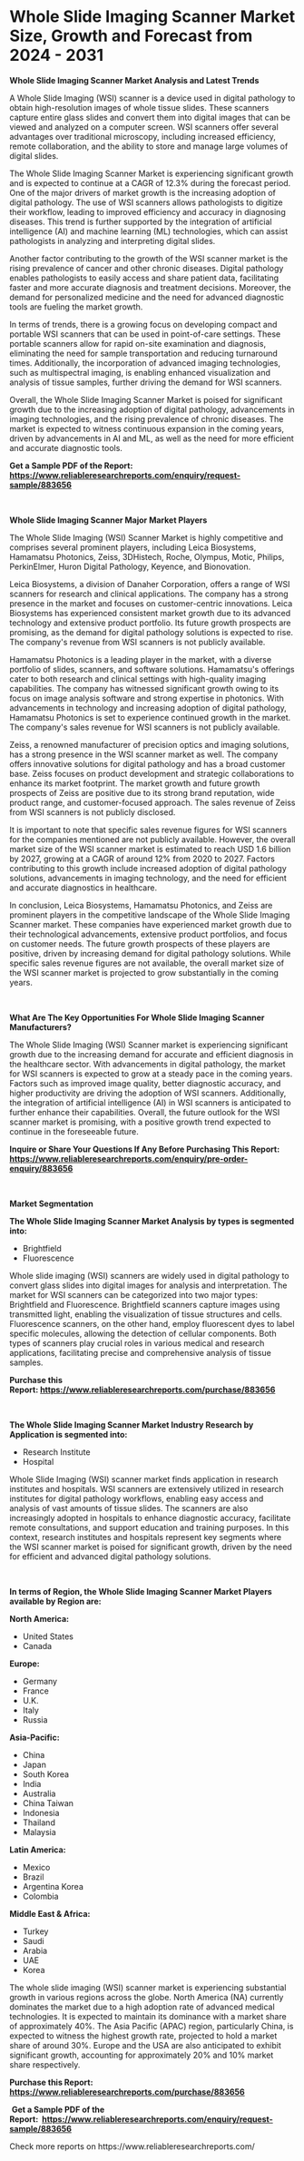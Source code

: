 <p><h1>Whole Slide Imaging Scanner Market Size, Growth and Forecast from 2024 - 2031</h1></p><p><strong>Whole Slide Imaging Scanner Market Analysis and Latest Trends</strong></p>
<p><p>A Whole Slide Imaging (WSI) scanner is a device used in digital pathology to obtain high-resolution images of whole tissue slides. These scanners capture entire glass slides and convert them into digital images that can be viewed and analyzed on a computer screen. WSI scanners offer several advantages over traditional microscopy, including increased efficiency, remote collaboration, and the ability to store and manage large volumes of digital slides.</p><p>The Whole Slide Imaging Scanner Market is experiencing significant growth and is expected to continue at a CAGR of 12.3% during the forecast period. One of the major drivers of market growth is the increasing adoption of digital pathology. The use of WSI scanners allows pathologists to digitize their workflow, leading to improved efficiency and accuracy in diagnosing diseases. This trend is further supported by the integration of artificial intelligence (AI) and machine learning (ML) technologies, which can assist pathologists in analyzing and interpreting digital slides.</p><p>Another factor contributing to the growth of the WSI scanner market is the rising prevalence of cancer and other chronic diseases. Digital pathology enables pathologists to easily access and share patient data, facilitating faster and more accurate diagnosis and treatment decisions. Moreover, the demand for personalized medicine and the need for advanced diagnostic tools are fueling the market growth.</p><p>In terms of trends, there is a growing focus on developing compact and portable WSI scanners that can be used in point-of-care settings. These portable scanners allow for rapid on-site examination and diagnosis, eliminating the need for sample transportation and reducing turnaround times. Additionally, the incorporation of advanced imaging technologies, such as multispectral imaging, is enabling enhanced visualization and analysis of tissue samples, further driving the demand for WSI scanners.</p><p>Overall, the Whole Slide Imaging Scanner Market is poised for significant growth due to the increasing adoption of digital pathology, advancements in imaging technologies, and the rising prevalence of chronic diseases. The market is expected to witness continuous expansion in the coming years, driven by advancements in AI and ML, as well as the need for more efficient and accurate diagnostic tools.</p></p>
<p><strong>Get a Sample PDF of the Report:&nbsp; <a href="https://www.reliableresearchreports.com/enquiry/request-sample/883656">https://www.reliableresearchreports.com/enquiry/request-sample/883656</a></strong></p>
<p>&nbsp;</p>
<p><strong>Whole Slide Imaging Scanner Major Market Players</strong></p>
<p><p>The Whole Slide Imaging (WSI) Scanner Market is highly competitive and comprises several prominent players, including Leica Biosystems, Hamamatsu Photonics, Zeiss, 3DHistech, Roche, Olympus, Motic, Philips, PerkinElmer, Huron Digital Pathology, Keyence, and Bionovation. </p><p>Leica Biosystems, a division of Danaher Corporation, offers a range of WSI scanners for research and clinical applications. The company has a strong presence in the market and focuses on customer-centric innovations. Leica Biosystems has experienced consistent market growth due to its advanced technology and extensive product portfolio. Its future growth prospects are promising, as the demand for digital pathology solutions is expected to rise. The company's revenue from WSI scanners is not publicly available.</p><p>Hamamatsu Photonics is a leading player in the market, with a diverse portfolio of slides, scanners, and software solutions. Hamamatsu's offerings cater to both research and clinical settings with high-quality imaging capabilities. The company has witnessed significant growth owing to its focus on image analysis software and strong expertise in photonics. With advancements in technology and increasing adoption of digital pathology, Hamamatsu Photonics is set to experience continued growth in the market. The company's sales revenue for WSI scanners is not publicly available.</p><p>Zeiss, a renowned manufacturer of precision optics and imaging solutions, has a strong presence in the WSI scanner market as well. The company offers innovative solutions for digital pathology and has a broad customer base. Zeiss focuses on product development and strategic collaborations to enhance its market footprint. The market growth and future growth prospects of Zeiss are positive due to its strong brand reputation, wide product range, and customer-focused approach. The sales revenue of Zeiss from WSI scanners is not publicly disclosed.</p><p>It is important to note that specific sales revenue figures for WSI scanners for the companies mentioned are not publicly available. However, the overall market size of the WSI scanner market is estimated to reach USD 1.6 billion by 2027, growing at a CAGR of around 12% from 2020 to 2027. Factors contributing to this growth include increased adoption of digital pathology solutions, advancements in imaging technology, and the need for efficient and accurate diagnostics in healthcare.</p><p>In conclusion, Leica Biosystems, Hamamatsu Photonics, and Zeiss are prominent players in the competitive landscape of the Whole Slide Imaging Scanner market. These companies have experienced market growth due to their technological advancements, extensive product portfolios, and focus on customer needs. The future growth prospects of these players are positive, driven by increasing demand for digital pathology solutions. While specific sales revenue figures are not available, the overall market size of the WSI scanner market is projected to grow substantially in the coming years.</p></p>
<p>&nbsp;</p>
<p><strong>What Are The Key Opportunities For Whole Slide Imaging Scanner Manufacturers?</strong></p>
<p><p>The Whole Slide Imaging (WSI) Scanner market is experiencing significant growth due to the increasing demand for accurate and efficient diagnosis in the healthcare sector. With advancements in digital pathology, the market for WSI scanners is expected to grow at a steady pace in the coming years. Factors such as improved image quality, better diagnostic accuracy, and higher productivity are driving the adoption of WSI scanners. Additionally, the integration of artificial intelligence (AI) in WSI scanners is anticipated to further enhance their capabilities. Overall, the future outlook for the WSI scanner market is promising, with a positive growth trend expected to continue in the foreseeable future.</p></p>
<p><strong>Inquire or Share Your Questions If Any Before Purchasing This Report: <a href="https://www.reliableresearchreports.com/enquiry/pre-order-enquiry/883656">https://www.reliableresearchreports.com/enquiry/pre-order-enquiry/883656</a></strong></p>
<p>&nbsp;</p>
<p><strong>Market Segmentation</strong></p>
<p><strong>The Whole Slide Imaging Scanner Market Analysis by types is segmented into:</strong></p>
<p><ul><li>Brightfield</li><li>Fluorescence</li></ul></p>
<p><p>Whole slide imaging (WSI) scanners are widely used in digital pathology to convert glass slides into digital images for analysis and interpretation. The market for WSI scanners can be categorized into two major types: Brightfield and Fluorescence. Brightfield scanners capture images using transmitted light, enabling the visualization of tissue structures and cells. Fluorescence scanners, on the other hand, employ fluorescent dyes to label specific molecules, allowing the detection of cellular components. Both types of scanners play crucial roles in various medical and research applications, facilitating precise and comprehensive analysis of tissue samples.</p></p>
<p><strong>Purchase this Report:&nbsp;<a href="https://www.reliableresearchreports.com/purchase/883656">https://www.reliableresearchreports.com/purchase/883656</a></strong></p>
<p>&nbsp;</p>
<p><strong>The Whole Slide Imaging Scanner Market Industry Research by Application is segmented into:</strong></p>
<p><ul><li>Research Institute</li><li>Hospital</li></ul></p>
<p><p>Whole Slide Imaging (WSI) scanner market finds application in research institutes and hospitals. WSI scanners are extensively utilized in research institutes for digital pathology workflows, enabling easy access and analysis of vast amounts of tissue slides. The scanners are also increasingly adopted in hospitals to enhance diagnostic accuracy, facilitate remote consultations, and support education and training purposes. In this context, research institutes and hospitals represent key segments where the WSI scanner market is poised for significant growth, driven by the need for efficient and advanced digital pathology solutions.</p></p>
<p>&nbsp;</p>
<p><strong>In terms of Region, the Whole Slide Imaging Scanner Market Players available by Region are:</strong></p>
<p>
    <p> <strong> North America: </strong>
        <ul>
            <li>United States</li>
            <li>Canada</li>
        </ul>
        </p> 
    <p> <strong> Europe: </strong>
        <ul>
            <li>Germany</li>
            <li>France</li>
            <li>U.K.</li>
            <li>Italy</li>
            <li>Russia</li>
        </ul>
        </p> 
    <p> <strong> Asia-Pacific: </strong>
        <ul>
            <li>China</li>
            <li>Japan</li>
            <li>South Korea</li>
            <li>India</li>
            <li>Australia</li>
            <li>China Taiwan</li>
            <li>Indonesia</li>
            <li>Thailand</li>
            <li>Malaysia</li>
        </ul>
        </p> 
    <p> <strong> Latin America: </strong>
        <ul>
            <li>Mexico</li>
            <li>Brazil</li>
            <li>Argentina Korea</li>
            <li>Colombia</li>
        </ul>
        </p> 
    <p> <strong> Middle East & Africa: </strong>
        <ul>
            <li>Turkey</li>
            <li>Saudi</li>
            <li>Arabia</li>
            <li>UAE</li>
            <li>Korea</li>
        </ul>
    </p>
    </p>
<p><p>The whole slide imaging (WSI) scanner market is experiencing substantial growth in various regions across the globe. North America (NA) currently dominates the market due to a high adoption rate of advanced medical technologies. It is expected to maintain its dominance with a market share of approximately 40%. The Asia Pacific (APAC) region, particularly China, is expected to witness the highest growth rate, projected to hold a market share of around 30%. Europe and the USA are also anticipated to exhibit significant growth, accounting for approximately 20% and 10% market share respectively.</p></p>
<p><strong>Purchase this Report: <a href="https://www.reliableresearchreports.com/purchase/883656">https://www.reliableresearchreports.com/purchase/883656</a></strong></p>
<p>&nbsp;<strong>Get a Sample PDF of the Report:&nbsp;&nbsp;<a href="https://www.reliableresearchreports.com/enquiry/request-sample/883656">https://www.reliableresearchreports.com/enquiry/request-sample/883656</a></strong></p>
<p><strong></strong></p>
<p>Check more reports on https://www.reliableresearchreports.com/</p>